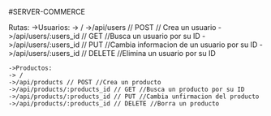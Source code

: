 #SERVER-COMMERCE

Rutas:
        ->Usuarios:
        -> /
        ->/api/users // POST // Crea un usuario
        ->/api/users/:users_id // GET //Busca un usuario por su ID
        ->/api/users/:users_id // PUT //Cambia informacion de un usuario por su ID
        ->/api/users/:users_id // DELETE //Elimina un usuario por su ID

    ->Productos:
    -> /
    ->/api/products // POST //Crea un producto
    ->/api/products/:products_id // GET //Busca un producto por su ID
    ->/api/products/:products_id // PUT //Cambia unfirmacion del producto
    ->/api/products/:products_id // DELETE //Borra un producto